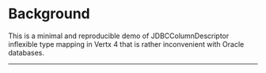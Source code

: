 # Background

This is a minimal and reproducible demo of JDBCColumnDescriptor inflexible type mapping in Vertx 4 that is rather
inconvenient with Oracle databases.

___